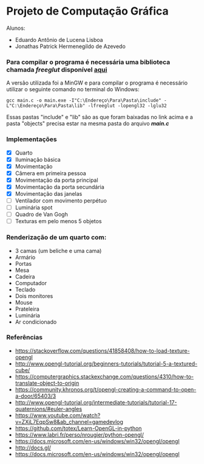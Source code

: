 # Projeto de Computação Gráfica

Alunos:
* Eduardo Antônio de Lucena Lisboa
* Jonathas Patrick Hermenegildo de Azevedo

### Para compilar o programa é necessária uma biblioteca chamada ***freeglut*** disponível [aqui](https://www.transmissionzero.co.uk/software/freeglut-devel/)
A versão utilizada foi a MinGW e para compilar o programa é necessário utilizar o seguinte comando no terminal do Windows:
~~~
gcc main.c -o main.exe -I"C:\Endereço\Para\Pasta\include" -L"C:\Endereço\Para\Pasta\lib" -lfreeglut -lopengl32 -lglu32
~~~
Essas pastas "include" e "lib" são as que foram baixadas no link acima e a pasta "objects" precisa estar na mesma pasta do arquivo __*main.c*__

### Implementações
- [X] Quarto
- [X] Iluminação básica
- [X] Movimentação
- [X] Câmera em primeira pessoa
- [X] Movimentação da porta principal
- [X] Movimentação da porta secundária
- [X] Movimentação das janelas
- [ ] Ventilador com movimento perpétuo
- [ ] Luminária spot
- [ ] Quadro de Van Gogh
- [ ] Texturas em pelo menos 5 objetos

### Renderização de um quarto com:
* 3 camas (um beliche e uma cama)
* Armário
* Portas
* Mesa
* Cadeira
* Computador
* Teclado
* Dois monitores
* Mouse
* Prateleira
* Luminária
* Ar condicionado

### Referências
* <https://stackoverflow.com/questions/41858408/how-to-load-texture-opengl>
* <http://www.opengl-tutorial.org/beginners-tutorials/tutorial-5-a-textured-cube/>
* <https://computergraphics.stackexchange.com/questions/4310/how-to-translate-object-to-origin>
* <https://community.khronos.org/t/opengl-creating-a-command-to-open-a-door/65403/3>
* <http://www.opengl-tutorial.org/intermediate-tutorials/tutorial-17-quaternions/#euler-angles>
* <https://www.youtube.com/watch?v=ZXjL7EqpSw8&ab_channel=gamedevlog>
* <https://github.com/totex/Learn-OpenGL-in-python>
* <https://www.labri.fr/perso/nrougier/python-opengl/>
* <https://docs.microsoft.com/en-us/windows/win32/opengl/opengl>
* <http://docs.gl/>
* <https://docs.microsoft.com/en-us/windows/win32/opengl/opengl>
